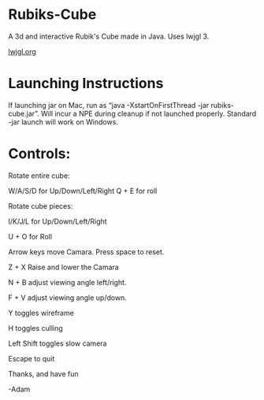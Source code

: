 # Rubiks-Cube
A 3d and interactive Rubik's Cube made in Java. Uses lwjgl 3.

[lwjgl.org](https://lwjgl.org)

# Launching Instructions

If launching jar on Mac, run as “java -XstartOnFirstThread -jar rubiks-cube.jar”.
Will incur a NPE during cleanup if not launched properly.
Standard -jar launch will work on Windows.

# Controls:
Rotate entire cube:

W/A/S/D for Up/Down/Left/Right
Q + E for roll

Rotate cube pieces:

I/K/J/L for Up/Down/Left/Right

U + O for Roll

Arrow keys move Camara. Press space to reset.

Z + X Raise and lower the Camara

N + B adjust viewing angle left/right.

F + V adjust viewing angle up/down.

Y toggles wireframe

H toggles culling

Left Shift toggles slow camera

Escape to quit

Thanks, and have fun

-Adam
